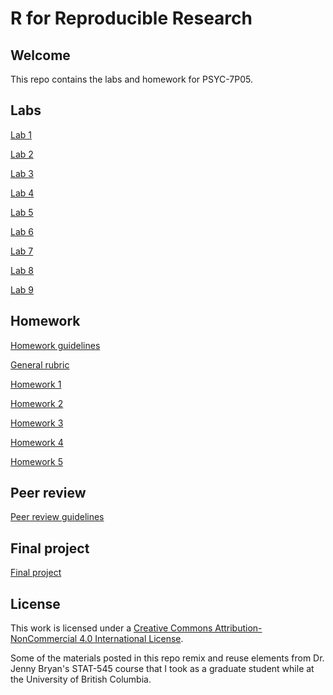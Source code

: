 # R for Reproducible Research

## Welcome

This repo contains the labs and homework for PSYC-7P05. 

## Labs

[Lab 1](lab-01.md)

[Lab 2](lab-02.md)

[Lab 3](lab-03.md)

[Lab 4](lab-04.md)

[Lab 5](lab-05.md)

[Lab 6](lab-06.md)

[Lab 7](lab-07.md)

[Lab 8](lab-08.md)

[Lab 9](lab-09.md)

## Homework

[Homework guidelines](homework-guidelines.md)

[General rubric](general-rubric.md)

[Homework 1](hw01.md)

[Homework 2](hw02.md)

[Homework 3](hw03.md)

[Homework 4](hw04.md)

[Homework 5](hw05.md)

## Peer review

[Peer review guidelines](peer-evaluation-guidelines.md)

## Final project

[Final project](final-project.md)

## License

This work is licensed under a [Creative Commons Attribution-NonCommercial 4.0 International License](http://creativecommons.org/licenses/by-nc/4.0/).

Some of the materials posted in this repo remix and reuse elements from Dr. Jenny Bryan's STAT-545 course that I took as a graduate student while at the University of British Columbia. 
